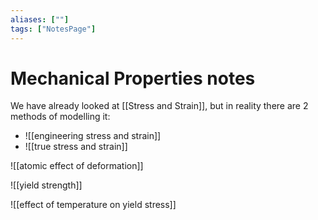 ```yaml
---
aliases: [""]
tags: ["NotesPage"]
---
```


# Mechanical Properties notes

We have already looked at [[Stress and Strain]], but in reality there are 2 methods of modelling it:
- ![[engineering stress and strain]]
- ![[true stress and strain]]

![[atomic effect of deformation]]

![[yield strength]]

![[effect of temperature on yield stress]]